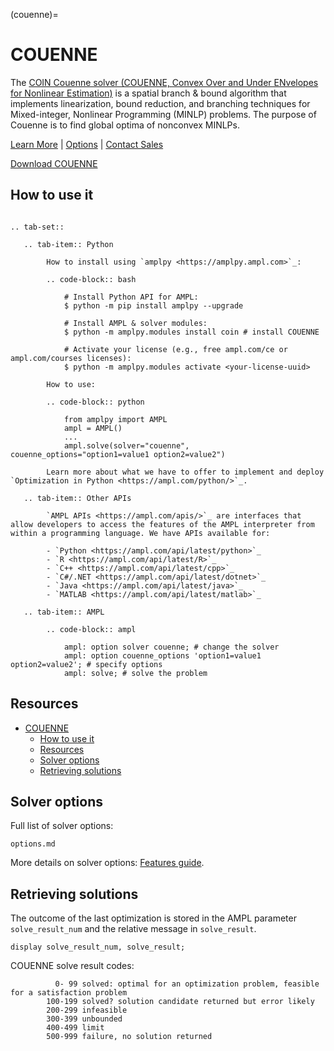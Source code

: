 (couenne)=

# COUENNE

The [COIN Couenne solver (COUENNE, Convex Over and Under ENvelopes for Nonlinear Estimation)](https://github.com/coin-or/Couenne) is a spatial branch & bound algorithm that implements linearization, bound reduction, and branching techniques for Mixed-integer, Nonlinear Programming (MINLP) problems. The purpose of Couenne is to find global optima of nonconvex MINLPs.

[Learn More](https://ampl.com/products/solvers/open-source-solvers/)
| [Options](#solver-options)
| [Contact Sales](https://ampl.com/contact/sales/)

[Download COUENNE](https://ampl.com/download/coin)

## How to use it

```{eval-rst}

.. tab-set::

   .. tab-item:: Python
   
        How to install using `amplpy <https://amplpy.ampl.com>`_:

        .. code-block:: bash

            # Install Python API for AMPL:
            $ python -m pip install amplpy --upgrade

            # Install AMPL & solver modules:
            $ python -m amplpy.modules install coin # install COUENNE

            # Activate your license (e.g., free ampl.com/ce or ampl.com/courses licenses):
            $ python -m amplpy.modules activate <your-license-uuid>

        How to use:

        .. code-block:: python

            from amplpy import AMPL
            ampl = AMPL()
            ...
            ampl.solve(solver="couenne", couenne_options="option1=value1 option2=value2")

        Learn more about what we have to offer to implement and deploy `Optimization in Python <https://ampl.com/python/>`_.

   .. tab-item:: Other APIs

        `AMPL APIs <https://ampl.com/apis/>`_ are interfaces that allow developers to access the features of the AMPL interpreter from within a programming language. We have APIs available for:

        - `Python <https://ampl.com/api/latest/python>`_
        - `R <https://ampl.com/api/latest/R>`_
        - `C++ <https://ampl.com/api/latest/cpp>`_
        - `C#/.NET <https://ampl.com/api/latest/dotnet>`_
        - `Java <https://ampl.com/api/latest/java>`_
        - `MATLAB <https://ampl.com/api/latest/matlab>`_

   .. tab-item:: AMPL

        .. code-block:: ampl

            ampl: option solver couenne; # change the solver
            ampl: option couenne_options 'option1=value1 option2=value2'; # specify options
            ampl: solve; # solve the problem
```

## Resources

- [COUENNE](#couenne)
  - [How to use it](#how-to-use-it)
  - [Resources](#resources)
  - [Solver options](#solver-options)
  - [Retrieving solutions](#retrieving-solutions)

## Solver options

Full list of solver options:
```{toctree}
options.md
```

More details on solver options: [Features guide](https://mp.ampl.com/features-guide.html).


## Retrieving solutions

The outcome of the last optimization is stored in the AMPL parameter `solve_result_num` and the relative message in
`solve_result`.

```ampl
display solve_result_num, solve_result;
```

COUENNE solve result codes:
```
          0- 99 solved: optimal for an optimization problem, feasible for a satisfaction problem
        100-199 solved? solution candidate returned but error likely
        200-299 infeasible
        300-399 unbounded
        400-499 limit
        500-999 failure, no solution returned
```

